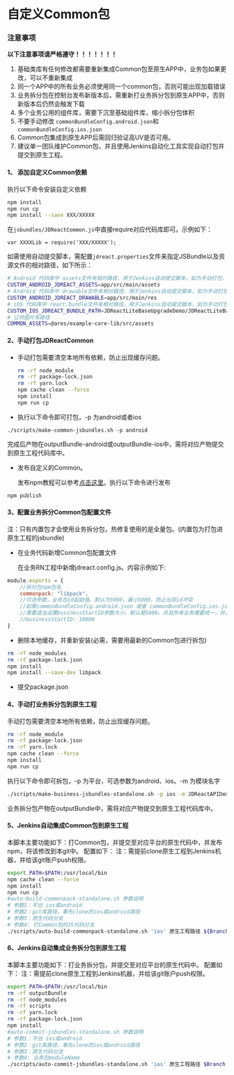 # 自定义Common包

### 注意事项

**以下注意事项请严格遵守！！！！！！！**

1. 基础类库有任何修改都需要重新集成Common包至原生APP中，业务包如果更改，可以不重新集成
2. 同一个APP中的所有业务必须使用同一个common包，否则可能出现加载错误
3. 业务拆分包在控制台发布新版本后，需重新打业务拆分包到原生APP中，否则新版本后仍然会触发下载
4. 多个业务公用的组件库，需要下沉至基础组件库，缩小拆分包体积
5. 不要手动修改 `commonBundleConfig.android.json`和`commonBundleConfig.ios.json`
6. Common包集成到原生APP后需回归验证高UV是否可用。
7. 建议单一团队维护Common包，并且使用Jenkins自动化工具实现自动打包并提交到原生工程。


#### 1、 添加自定义Common依赖

执行以下命令安装自定义依赖

```bash
npm install
npm run cp
npm install --save XXX/XXXXX
```

在`jsbundles/JDReactCommon.js`中直接require对应代码库即可。示例如下：

```javescript
var XXXXLib = require('XXX/XXXXX');
```

如需使用自动提交脚本，需配置`jdreact.properties`文件来指定JSBundle以及资源文件的相对路径，如下所示：

```bash
# Android 代码库中 assets文件夹相对路径，用于Jenkins自动提交脚本，如为手动打包，无需配置。
CUSTOM_ANDROID_JDREACT_ASSETS=app/src/main/assets
# Android 代码库中 drawable文件夹相对路径，用于Jenkins自动提交脚本，如为手动打包，无需配置。
CUSTOM_ANDROID_JDREACT_DRAWABLE=app/src/main/res
# iOS 代码库中 react.bundle文件夹相对路径，用于Jenkins自动提交脚本，如为手动打包，无需配置。
CUSTOM_IOS_JDREACT_BUNDLE_PATH=JDReactLiteBaseUpgradeDemo/JDReactLiteBaseUpgradeDemo
# 公共图片库路径
COMMON_ASSETS=@ares/example-core-lib/src/assets
```


#### 2、手动打包JDReactCommon

* 手动打包需要清空本地所有依赖，防止出现缓存问题。

  ```bash
  rm -rf node_module
  rm -rf package-lock.json
  rm -rf yarn.lock
  npm cache clean --force
  npm install
  npm run cp
  ```

* 执行以下命令即可打包，-p 为android或者ios
 
```
./scripts/make-common-jsbundles.sh -p android
```

完成后产物在outputBundle-android或outputBundle-ios中，需将对应产物提交到原生工程代码库中。

* 发布自定义的Common。

  发布npm教程可以参考[点击这里](https://docs.npmjs.com/cli/v6/commands/npm-publish)。执行以下命令进行发布

```bash
npm publish
```

#### 3、配置业务拆分Common包配置文件

注：只有内置包才会使用业务拆分包，热修复使用的是全量包。(内置包为打包进原生工程的jsbundle)

*  在业务代码新增Common包配置文件
  
    在业务RN工程中新增jdreact.config.js。内容示例如下:

```javascript
module.exports = {
    //拆分包npm包名
    commonpack: "libpack",
    //可选参数，业务包id起始值。默认为5000，最小5000，防止出现id冲突
    //如果commonBundleConfig.android.json 或者 commonBundleConfig.ios.json中最大的id超过5000，
    //需要适当设置businessStartID参数大小，默认是5000。并且所有业务需要统一，并且重新打所有业务拆分包。
    //businessStartID: 10000
}
```

* 删除本地缓存，并重新安装(必需，需要用最新的Common包进行拆包)

```bash
rm -rf node_modules
rm -rf package-lock.json
npm install
npm install --save-dev libpack
```
* 提交package.json


#### 4、手动打业务拆分包到原生工程
  
手动打包需要清空本地所有依赖，防止出现缓存问题。

  ```bash
  rm -rf node_module
  rm -rf package-lock.json
  rm -rf yarn.lock
  npm cache clean --force
  npm install
  npm run cp
  ```

执行以下命令即可拆包，-p 为平台，可选参数为android、ios。-m 为模块名字

```bash
./scripts/make-business-jsbundles-standalone.sh -p ios -m JDReactAPIDemos
```

业务拆分包产物在outputBundle中，需将对应产物提交到原生工程代码库中。

#### 5、Jenkins自动集成Common包到原生工程

本脚本主要功能如下：打Common包，并提交至对应平台的原生代码中，并发布npm，将该修改到本git中。
配置如下：
注：需提前clone原生工程到Jenkins机器，并给该git账户push权限。

```bash
export PATH=$PATH:/usr/local/bin
npm cache clean --force
npm install
npm run cp
#auto-build-commonpack-standalone.sh 参数说明
# 参数1：平台 ios或android
# 参数2：git库路径，事先clone的ios或android路径
# 参数3：原生代码分支
# 参数4: 打Common包的JS代码分支
./scripts/auto-build-commonpack-standalone.sh 'ios' 原生工程路径 ${Branch} ${jsBranch}
```

#### 6、Jenkins自动集成业务拆分包到原生工程

本脚本主要功能如下：打业务拆分包，并提交至对应平台的原生代码中。
配置如下：
注：需提前clone原生工程到Jenkins机器，并给该git账户push权限。

```bash
export PATH=$PATH:/usr/local/bin
rm -rf outputBundle
rm -rf node_modules
rm -rf scripts
rm -rf yarn.lock
rm -rf package-lock.json
npm install
#auto-commit-jsbundles-standalone.sh 参数说明
# 参数1：平台 ios或android
# 参数2：git库路径，事先clone的ios或android路径
# 参数3：原生代码分支
# 参数4: 业务包moduleName
./scripts/auto-commit-jsbundles-standalone.sh 'ios' 原生工程路径 $Branch $moduleName

```
